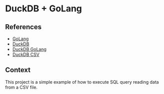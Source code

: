 # DuckDB + GoLang

## References
- [GoLang](https://golang.org/)
- [DuckDB](https://duckdb.org/)
- [DuckDB GoLang](https://duckdb.org/docs/clients/go)
- [DuckDB CSV](https://duckdb.org/docs/data/csv/overview.html)

## Context
This project is a simple example of how to execute SQL query reading data from a CSV file.